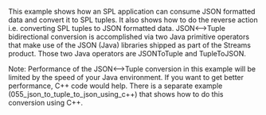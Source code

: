 This example shows how an SPL application can consume JSON formatted data and convert it to SPL tuples. It also shows how to do the reverse action i.e. converting SPL tuples to JSON formatted data. JSON<-->Tuple bidirectional conversion is accomplished via two Java primitive operators that make use of the JSON (Java) libraries shipped as part of the Streams product. Those two Java operators are JSONToTuple and TupleToJSON.

Note: Performance of the JSON<-->Tuple conversion in this example will be limited by the speed of your Java environment. If you want to get better performance, C++ code would help. There is a separate example (055_json_to_tuple_to_json_using_c++) that shows how to do this conversion using C++.

